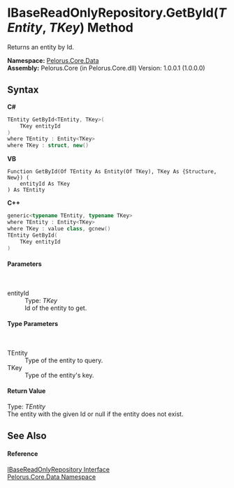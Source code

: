 # IBaseReadOnlyRepository.GetById(*TEntity*, *TKey*) Method 
 

Returns an entity by Id.

**Namespace:**&nbsp;<a href="E27DB326">Pelorus.Core.Data</a><br />**Assembly:**&nbsp;Pelorus.Core (in Pelorus.Core.dll) Version: 1.0.0.1 (1.0.0.0)

## Syntax

**C#**<br />
``` C#
TEntity GetById<TEntity, TKey>(
	TKey entityId
)
where TEntity : Entity<TKey>
where TKey : struct, new()

```

**VB**<br />
``` VB
Function GetById(Of TEntity As Entity(Of TKey), TKey As {Structure, New}) ( 
	entityId As TKey
) As TEntity
```

**C++**<br />
``` C++
generic<typename TEntity, typename TKey>
where TEntity : Entity<TKey>
where TKey : value class, gcnew()
TEntity GetById(
	TKey entityId
)
```


#### Parameters
&nbsp;<dl><dt>entityId</dt><dd>Type: *TKey*<br />Id of the entity to get.</dd></dl>

#### Type Parameters
&nbsp;<dl><dt>TEntity</dt><dd>Type of the entity to query.</dd><dt>TKey</dt><dd>Type of the entity's key.</dd></dl>

#### Return Value
Type: *TEntity*<br />The entity with the given Id or null if the entity does not exist.

## See Also


#### Reference
<a href="E4B31551">IBaseReadOnlyRepository Interface</a><br /><a href="E27DB326">Pelorus.Core.Data Namespace</a><br />